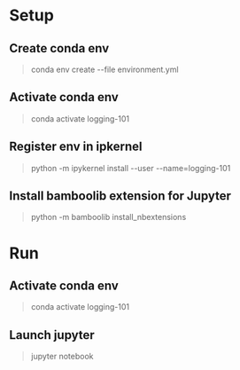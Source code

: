 # Setup
## Create conda env
> conda env create --file environment.yml

## Activate conda env
> conda activate logging-101

## Register env in ipkernel
> python -m ipykernel install --user --name=logging-101

## Install bamboolib extension for Jupyter
> python -m bamboolib install_nbextensions


# Run
## Activate conda env
> conda activate logging-101

## Launch jupyter
> jupyter notebook
